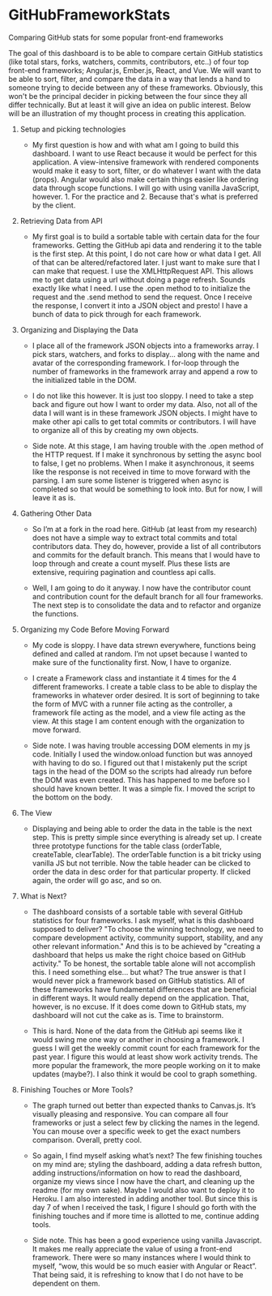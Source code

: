 # GitHubFrameworkStats
Comparing GitHub stats for some popular front-end frameworks

The goal of this dashboard is to be able to compare certain GitHub statistics (like total stars, forks, watchers, commits, contributors, etc..) of four top front-end frameworks; Angular.js, Ember.js, React, and Vue. We will want to be able to sort, filter, and compare the data in a way that lends a hand to someone trying to decide between any of these frameworks. Obviously, this won't be the principal decider in picking between the four since they all differ technically. But at least it will give an idea on public interest. Below will be an illustration of my thought process in creating this application.

1. Setup and picking technologies

    - My first question is how and with what am I going to build this dashboard. I want to use React because it would be perfect for this application. A view-intensive framework with rendered components would make it easy to sort, filter, or do whatever I want with the data (props). Angular would also make certain things easier like ordering data through scope functions. I will go with using vanilla JavaScript, however. 1. For the practice and 2. Because that's what is preferred by the client.

2. Retrieving Data from API

    - My first goal is to build a sortable table with certain data for the four frameworks. Getting the GitHub api data and rendering it to the table is the first step. At this point, I do not care how or what data I get. All of that can be altered/refactored later. I just want to make sure that I can make that request. I use the XMLHttpRequest API. This allows me to get data using a url without doing a page refresh. Sounds exactly like what I need. I use the .open method to to initialize the request and the .send method to send the request. Once I receive the response, I convert it into a JSON object and presto! I have a bunch of data to pick through for each framework.

3. Organizing and Displaying the Data

    - I place all of the framework JSON objects into a frameworks array. I pick stars, watchers, and forks to display... along with the name and avatar of the corresponding framework. I for-loop through the number of frameworks in the framework array and append a row to the initialized table in the DOM.

    - I do not like this however. It is  just too sloppy. I need to take a step back and figure out how I want to order my data. Also, not all of the data I will want is in these framework JSON objects. I might have to make other api calls to get total commits or contributors. I will have to organize all of this by creating my own objects.

    - Side note. At this stage, I am having trouble with the .open method of the HTTP request. If I make it synchronous by setting the async bool to false, I get no problems. When I make it asynchronous, it seems like the response is not received in time to move forward with the parsing. I am sure some listener is triggered when async is completed so that would be something to look into. But for now, I will leave it as is.

4. Gathering Other Data

    - So I’m at a fork in the road here. GitHub (at least from my research) does not have a simple way to extract total commits and total contributors data. They do, however, provide a list of all contributors and commits for the default branch. This means that I would have to loop through and create a count myself. Plus these lists are extensive, requiring pagination and countless api calls.

    - Well, I am going to do it anyway. I now have the contributor count and contribution count for the default branch for all four frameworks. The next step is to consolidate the data and to refactor and organize the functions.

5. Organizing my Code Before Moving Forward

    - My code is sloppy. I have data strewn everywhere, functions being defined and called at random. I’m not upset because I wanted to make sure of the functionality first. Now, I have to organize.

    - I create a Framework class and instantiate it 4 times for the 4 different frameworks. I create a table class to be able to display the frameworks in whatever order desired. It is sort of beginning to take the form of MVC with a runner file acting as the controller, a framework file acting as the model, and a view file acting as the view. At this stage I am content enough with the organization to move forward.

    - Side note. I was having trouble accessing DOM elements in my js code. Initially I used the window.onload function but was annoyed with having to do so. I figured out that I mistakenly put the script tags in the head of the DOM so the scripts had already run before the DOM was even created. This has happened to me before so I should have known better. It was a simple fix. I moved the script to the bottom on the body.

6. The View

    - Displaying and being able to order the data in the table is the next step. This is pretty simple since everything is already set up. I create three prototype functions for the table class (orderTable, createTable, clearTable). The orderTable function is a bit tricky using vanilla JS but not terrible. Now the table header can be clicked to order the data in desc order for that particular property. If clicked again, the order will go asc, and so on.

7. What is Next?

    - The dashboard consists of a sortable table with several GitHub statistics for four frameworks. I ask myself, what is this dashboard supposed to deliver? "To choose the winning technology, we need to compare development activity, community support, stability, and any other relevant information." And this is to be achieved by "creating a dashboard that helps us make the right choice based on GitHub activity." To be honest, the sortable table alone will not accomplish this. I need something else... but what? The true answer is that I would never pick a framework based on GitHub statistics. All of these frameworks have fundamental differences that are beneficial in different ways. It would really depend on the application. That, however, is no excuse. If it does come down to GitHub stats, my dashboard will not cut the cake as is. Time to brainstorm.

    - This is hard. None of the data from the GitHub api seems like it would swing me one way or another in choosing a framework. I guess I will get the weekly commit count for each framework for the past year. I figure this would at least show work activity trends. The more popular the framework, the more people working on it to make updates (maybe?). I also think it would be cool to graph something.

8. Finishing Touches or More Tools?

    - The graph turned out better than expected thanks to Canvas.js. It’s visually pleasing and responsive. You can compare all four frameworks or just a select few by clicking the names in the legend. You can mouse over a specific week to get the exact numbers comparison. Overall, pretty cool.

    - So again, I find myself asking what’s next? The few finishing touches on my mind are; styling the dashboard, adding a data refresh button, adding instructions/information on how to read the dashboard, organize my views since I now have the chart, and cleaning up the readme (for my own sake). Maybe I would also want to deploy it to Heroku. I am also interested in adding another tool. But since this is day 7 of when I received the task, I figure I should go forth with the finishing touches and if more time is allotted to me, continue adding tools.

    - Side note. This has been a good experience using vanilla Javascript. It makes me really appreciate the value of using a front-end framework. There were so many instances where I would think to myself, “wow, this would be so much easier with Angular or React”. That being said, it is refreshing to know that I do not have to be dependent on them.


